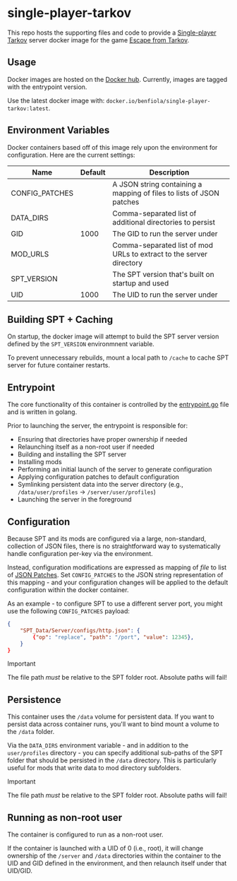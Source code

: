 # single-player-tarkov

This repo hosts the supporting files and code to provide a [Single-player Tarkov](https://sp-tarkov.com/) server docker image for the game [Escape from Tarkov](https://www.escapefromtarkov.com/?lang=en).

## Usage

Docker images are hosted on the [Docker hub](https://hub.docker.com/r/benfiola/single-player-tarkov). Currently, images are tagged with the entrypoint version.

Use the latest docker image with: `docker.io/benfiola/single-player-tarkov:latest`.

## Environment Variables

Docker containers based off of this image rely upon the environment for configuration. Here are the current settings:

| Name           | Default | Description                                                          |
| -------------- | ------- | -------------------------------------------------------------------- |
| CONFIG_PATCHES |         | A JSON string containing a mapping of files to lists of JSON patches |
| DATA_DIRS      |         | Comma-separated list of additional directories to persist            |
| GID            | 1000    | The GID to run the server under                                      |
| MOD_URLS       |         | Comma-separated list of mod URLs to extract to the server directory  |
| SPT_VERSION    |         | The SPT version that's built on startup and used                     |
| UID            | 1000    | The UID to run the server under                                      |

## Building SPT + Caching

On startup, the docker image will attempt to build the SPT server version defined by the `SPT_VERSION` environmnent variable.

To prevent unnecessary rebuilds, mount a local path to `/cache` to cache SPT server for future container restarts.

## Entrypoint

The core functionality of this container is controlled by the [entrypoint.go](./entrypoint.go) file and is written in golang.

Prior to launching the server, the entrypoint is responsible for:

- Ensuring that directories have proper ownership if needed
- Relaunching itself as a non-root user if needed
- Building and installing the SPT server
- Installing mods
- Performing an initial launch of the server to generate configuration
- Applying configuration patches to default configuration
- Symlinking persistent data into the server directory (e.g., `/data/user/profiles` -> `/server/user/profiles`)
- Launching the server in the foreground

## Configuration

Because SPT and its mods are configured via a large, non-standard, collection of JSON files, there is no straightforward way to systematically handle configuration per-key via the environment.

Instead, configuration modifications are expressed as mapping of _file_ to list of [JSON Patches](https://jsonpatch.com/). Set `CONFIG_PATCHES` to the JSON string representation of this mapping - and your configuration changes will be applied to the default configuration within the docker container.

As an example - to configure SPT to use a different server port, you might use the following `CONFIG_PATCHES` payload:

```json
{
    "SPT_Data/Server/configs/http.json": {
        {"op": "replace", "path": "/port", "value": 12345},
    }
}
```

> [!IMPORTANT]
> The file path _must_ be relative to the SPT folder root. Absolute paths will fail!

## Persistence

This container uses the `/data` volume for persistent data. If you want to persist data across container runs, you'll want to bind mount a volume to the `/data` folder.

Via the `DATA_DIRS` environment variable - and in addition to the `user/profiles` directory - you can specify additional sub-paths of the SPT folder that should be persisted in the `/data` directory. This is particularly useful for mods that write data to mod directory subfolders.

> [!IMPORTANT]
> The file path _must_ be relative to the SPT folder root. Absolute paths will fail!

## Running as non-root user

The container is configured to run as a non-root user.

If the container is launched with a UID of 0 (i.e., root), it will change ownership of the `/server` and `/data` directories within the container to the UID and GID defined in the environment, and then relaunch itself under that UID/GID.
